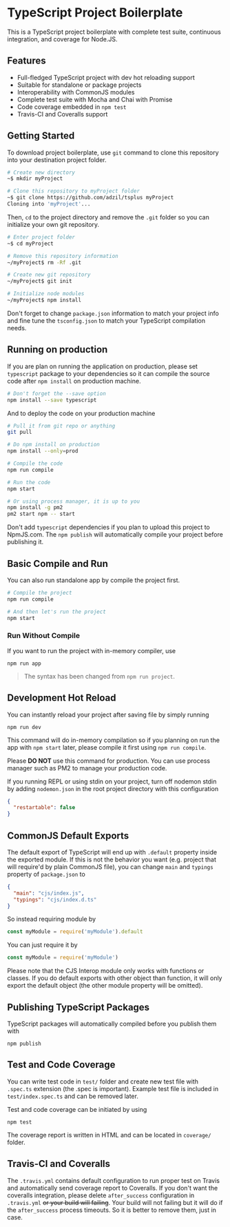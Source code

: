 TypeScript Project Boilerplate
===============================

This is a TypeScript project boilerplate with complete test suite, continuous
integration, and coverage for Node.JS.

## Features

- Full-fledged TypeScript project with dev hot reloading support
- Suitable for standalone or package projects
- Interoperability with CommonJS modules
- Complete test suite with Mocha and Chai with Promise
- Code coverage embedded in `npm test`
- Travis-CI and Coveralls support

## Getting Started

To download project boilerplate, use `git` command to clone this repository
into your destination project folder.

```sh
# Create new directory
~$ mkdir myProject

# Clone this repository to myProject folder
~$ git clone https://github.com/adzil/tsplus myProject
Cloning into 'myProject'...
```

Then, `cd` to the project directory and remove the `.git` folder so you can
initialize your own git repository.

```sh
# Enter project folder
~$ cd myProject

# Remove this repository information
~/myProject$ rm -Rf .git 

# Create new git repository
~/myProject$ git init

# Initialize node modules
~/myProject$ npm install
```

Don't forget to change `package.json` information to match your project info
and fine tune the `tsconfig.json` to match your TypeScript compilation needs.

## Running on production

If you are plan on running the application on production, please set
`typescript` package to your dependencies so it can compile the source code
after `npm install` on production machine.

```sh
# Don't forget the --save option
npm install --save typescript
```

And to deploy the code on your production machine

```sh
# Pull it from git repo or anything
git pull

# Do npm install on production
npm install --only=prod

# Compile the code
npm run compile

# Run the code
npm start

# Or using process manager, it is up to you
npm install -g pm2
pm2 start npm -- start
```

Don't add `typescript` dependencies if you plan to upload this project to
NpmJS.com. The `npm publish` will automatically compile your project before
publishing it.

## Basic Compile and Run

You can also run standalone app by compile the project first.

```sh
# Compile the project
npm run compile

# And then let's run the project
npm start
```

### Run Without Compile

If you want to run the project with in-memory compiler, use

```
npm run app
```

> The syntax has been changed from `npm run project`.

## Development Hot Reload

You can instantly reload your project after saving file by simply running

```
npm run dev
```

This command will do in-memory compilation so if you planning on run the app
with `npm start` later, please compile it first using `npm run compile`.

Please **DO NOT** use this command for production. You can use process manager
such as PM2 to manage your production code.

If you running REPL or using stdin on your project, turn off nodemon stdin
by adding `nodemon.json` in the root project directory with this configuration

```json
{
  "restartable": false
}
```

## CommonJS Default Exports

The default export of TypeScript will end up with `.default` property inside
the exported module. If this is not the behavior you want (e.g. project
that will require'd by plain CommonJS file), you can change `main` and
`typings` property of `package.json` to

```json
{
  "main": "cjs/index.js",
  "typings": "cjs/index.d.ts"
}
```

So instead requiring module by

```javascript
const myModule = require('myModule').default
```

You can just require it by

```javascript
const myModule = require('myModule')
```

Please note that the CJS Interop module only works with functions or classes.
If you do default exports with other object than function, it will only export
the default object (the other module property will be omitted).

## Publishing TypeScript Packages

TypeScript packages will automatically compiled before you publish them with

```
npm publish
```

## Test and Code Coverage

You can write test code in `test/` folder and create new test file with
`.spec.ts` extension (the .spec is important). Example test file is included
in `test/index.spec.ts` and can be removed later.

Test and code coverage can be initiated by using

```
npm test
```

The coverage report is written in HTML and can be located in `coverage/`
folder.

## Travis-CI and Coveralls

The `.travis.yml` contains default configuration to run proper test on Travis
and automatically send coverage report to Coveralls. If you don't want the
coveralls integration, please delete `after_success` configuration in
`.travis.yml` ~~or your build will failing~~. Your build will not failing but
it will do if the `after_success` process timeouts. So it is better to remove
them, just in case.
